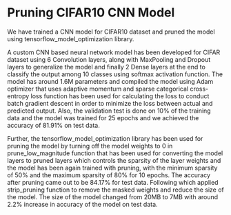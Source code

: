 # Pruning CIFAR10 CNN Model
 We have trained a CNN model for CIFAR10 dataset and pruned the model using tensorflow_model_optimization library. 

A custom CNN based neural network model has been developed for CIFAR dataset using 6 Convolution layers, along with MaxPooling and Dropout layers to generalize the model and finally 2 Dense layers at the end to classify the output among 10 classes using softmax activation function. The model has around 1.6M parameters and compiled the model using Adam optimizer that uses adaptive momentum and sparse categorical cross-entropy loss function has been used for calculating the loss to conduct batch gradient descent in order to minimize the loss between actual and predicted output. Also, the validation test is done on 10% of the training data and the model was trained for 25 epochs and we achieved the accuracy of 81.91% on test data.

Further, the tensorflow_model_optimization library has been used for pruning the model by turning off the model weights to 0 in prune_low_magnitude function that has been used for converting the model layers to pruned layers which controls the sparsity of the layer weights and the model has been again trained with pruning, with the minimum sparsity of 50% and the maximum sparsity of 80% for 10 epochs. The accuracy after pruning came out to be 84.17% for test data. Following which applied strip_pruning function to remove the masked weights and reduce the size of the model. The size of the model changed from 20MB to 7MB with around 2.2% increase in accuracy of the model on test data.

